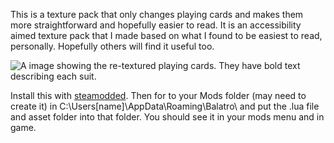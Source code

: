 This is a texture pack that only changes playing cards and makes them more straightforward and hopefully easier to read. It is an accessibility aimed texture pack that I made based on what I found to be easiest to read, personally. Hopefully others will find it useful too.

<img src="https://staticdelivery.nexusmods.com/mods/6217/images/86/86-1734828464-990367082.jpeg" alt="A image showing the re-textured playing cards. They have bold text describing each suit.">

Install this with <a href="https://github.com/Steamopollys/steamodded">steamodded</a>. Then for to your Mods folder (may need to create it) in C:\Users\[name]\AppData\Roaming\Balatro\ and put the .lua file and asset folder into that folder. You should see it in your mods menu and in game.
